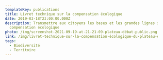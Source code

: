 ```yaml
---
templateKey: publications
title: Livret technique sur la compensation écologique
date: 2019-03-18T23:00:00.000Z
description: Transmettre aux citoyens les bases et les grandes lignes sur la
  compensation écologique
photo: /img/screenshot-2021-09-19-at-21-21-09-plateau-débat-public.png
link: /img/livret-technique-sur-la-compensation-écologique-du-plateau-débat-public.pdf
tags:
  - Biodiversité
  - Territoire
---
```

